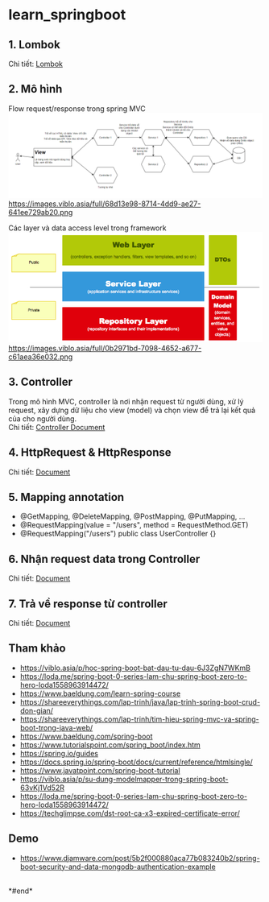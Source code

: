 # learn_springboot

## 1. Lombok
Chi tiết: [Lombok](/doc/lombok.md)

## 2. Mô hình

Flow request/response trong spring MVC
![N|Spring flow](./doc/resources/images/spring_overview.png)
https://images.viblo.asia/full/68d13e98-8714-4dd9-ae27-641ee729ab20.png

Các layer và data access level trong framework
![Spring access level](./doc/resources/images/spring_layer.png)
https://images.viblo.asia/full/0b2971bd-7098-4652-a677-c61aea36e032.png

## 3. Controller

Trong mô hình MVC, controller là nơi nhận request từ người dùng, xử lý request, xây dựng dữ liệu cho view (model) và
chọn view để trả lại kết quả của cho người dùng.
<br/>
Chi tiết: [Controller Document](/doc/controller.md)

## 4. HttpRequest & HttpResponse

Chi tiết: [Document](/doc/http_request_response.md)

## 5. Mapping annotation

- @GetMapping, @DeleteMapping, @PostMapping, @PutMapping, ...
- @RequestMapping(value = "/users", method = RequestMethod.GET)
- @RequestMapping("/users") public class UserController {}

## 6. Nhận request data trong Controller

Chi tiết: [Document](/doc/handle_request.md)

## 7. Trả về response từ controller

Chi tiết: [Document](/doc/handle_response.md)

## Tham khảo

- https://viblo.asia/p/hoc-spring-boot-bat-dau-tu-dau-6J3ZgN7WKmB
- https://loda.me/spring-boot-0-series-lam-chu-spring-boot-zero-to-hero-loda1558963914472/
- https://www.baeldung.com/learn-spring-course
- https://shareeverythings.com/lap-trinh/java/lap-trinh-spring-boot-crud-don-gian/
- https://shareeverythings.com/lap-trinh/tim-hieu-spring-mvc-va-spring-boot-trong-java-web/
- https://www.baeldung.com/spring-boot
- https://www.tutorialspoint.com/spring_boot/index.htm
- https://spring.io/guides
- https://docs.spring.io/spring-boot/docs/current/reference/htmlsingle/
- https://www.javatpoint.com/spring-boot-tutorial
- https://viblo.asia/p/su-dung-modelmapper-trong-spring-boot-63vKj1Vd52R
- https://loda.me/spring-boot-0-series-lam-chu-spring-boot-zero-to-hero-loda1558963914472/
- https://techglimpse.com/dst-root-ca-x3-expired-certificate-error/

## Demo
- https://www.djamware.com/post/5b2f000880aca77b083240b2/spring-boot-security-and-data-mongodb-authentication-example
<br/>
*#end*